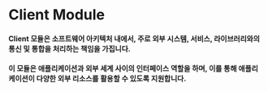 # Client Module

#### Client 모듈은 소프트웨어 아키텍처 내에서, 주로 외부 시스템, 서비스, 라이브러리와의 통신 및 통합을 처리하는 책임을 가집니다. 
#### 이 모듈은 애플리케이션과 외부 세계 사이의 인터페이스 역할을 하며, 이를 통해 애플리케이션이 다양한 외부 리소스를 활용할 수 있도록 지원합니다. 
